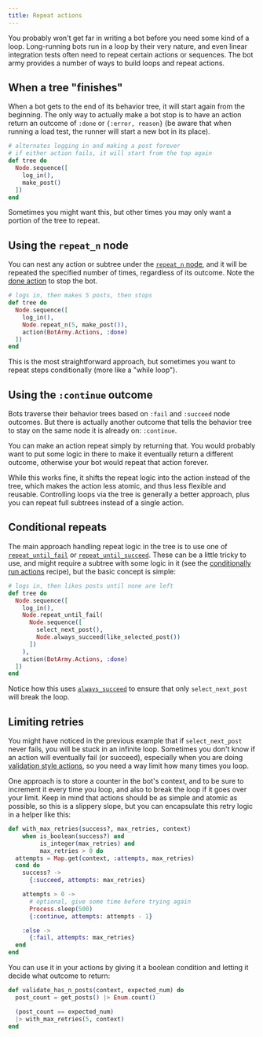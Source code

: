 ```yaml
---
title: Repeat actions
---
```


You probably won't get far in writing a bot before you need some kind of a loop.
Long-running bots run in a loop by their very nature, and even linear integration
tests often need to repeat certain actions or sequences. The bot army provides a
number of ways to build loops and repeat actions.

## When a tree "finishes"

When a bot gets to the end of its behavior tree, it will start again from the
beginning. The only way to actually make a bot stop is to have an action return an
outcome of `:done` or `{:error, reason}` (be aware that when running a load test, the
runner will start a new bot in its place).

```elixir
# alternates logging in and making a post forever
# if either action fails, it will start from the top again
def tree do
  Node.sequence([
    log_in(),
    make_post()
  ])
end
```

Sometimes you might want this, but other times you may only want a portion of the
tree to repeat.

## Using the `repeat_n` node

You can nest any action or subtree under the [`repeat_n` node][1], and it will be
repeated the specified number of times, regardless of its outcome. Note the [done
action][2] to stop the bot.

```elixir
# logs in, then makes 5 posts, then stops
def tree do
  Node.sequence([
    log_in(),
    Node.repeat_n(5, make_post()),
    action(BotArmy.Actions, :done)
  ])
end
```

This is the most straightforward approach, but sometimes you want to repeat steps
conditionally (more like a "while loop").

## Using the `:continue` outcome

Bots traverse their behavior trees based on `:fail` and `:succeed` node outcomes.
But there is actually another outcome that tells the behavior tree to stay on the
same node it is already on: `:continue`.

You can make an action repeat simply by returning that. You would probably want to
put some logic in there to make it eventually return a different outcome, otherwise
your bot would repeat that action forever.

While this works fine, it shifts the repeat logic into the action instead of the
tree, which makes the action less atomic, and thus less flexible and reusable.
Controlling loops via the tree is generally a better approach, plus you can repeat
full subtrees instead of a single action.

## Conditional repeats

The main approach handling repeat logic in the tree is to use one of
[`repeat_until_fail`][3] or [`repeat_until_succeed`][4]. These can be a little tricky
to use, and might require a subtree with some logic in it (see the [conditionally run
actions][5] recipe), but the basic concept is simple:

```elixir
# logs in, then likes posts until none are left
def tree do
  Node.sequence([
    log_in(),
    Node.repeat_until_fail(
      Node.sequence([
        select_next_post(),
        Node.always_succeed(like_selected_post())
      ])
    ),
    action(BotArmy.Actions, :done)
  ])
end
```

Notice how this uses [`always_succeed`][6] to ensure that only `select_next_post`
will break the loop.

## Limiting retries

You might have noticed in the previous example that if `select_next_post` never
fails, you will be stuck in an infinite loop. Sometimes you don't know if an action
will eventually fail (or succeed), especially when you are doing [validation style
actions][7], so you need a way limit how many times you loop.

One approach is to store a counter in the bot's context, and to be sure to increment
it every time you loop, and also to break the loop if it goes over your limit. Keep
in mind that actions should be as simple and atomic as possible, so this is a
slippery slope, but you can encapsulate this retry logic in a helper like this:

```elixir
def with_max_retries(success?, max_retries, context)
    when is_boolean(success?) and
         is_integer(max_retries) and
         max_retries > 0 do
  attempts = Map.get(context, :attempts, max_retries)
  cond do
    success? ->
      {:succeed, attempts: max_retries}

    attempts > 0 ->
      # optional, give some time before trying again
      Process.sleep(500)
      {:continue, attempts: attempts - 1}

    :else ->
      {:fail, attempts: max_retries}
  end
end
```

You can use it in your actions by giving it a boolean condition and letting it decide
what outcome to return:

```elixir
def validate_has_n_posts(context, expected_num) do
  post_count = get_posts() |> Enum.count()

  (post_count == expected_num)
  |> with_max_retries(5, context)
end
```

[1]: https://hexdocs.pm/behavior_tree/BehaviorTree.Node.html#repeat_n/2
[2]: https://git.corp.adobe.com/pages/manticore/bot_army/BotArmy.Actions.html#done/1
[3]: https://hexdocs.pm/behavior_tree/BehaviorTree.Node.html#repeat_until_fail/1
[4]: https://hexdocs.pm/behavior_tree/BehaviorTree.Node.html#repeat_until_succeed/1
[5]: ../conditionally-run-actions/
[6]: https://hexdocs.pm/behavior_tree/BehaviorTree.Node.html#always_succeed/1
[7]: ../validate-expectations
